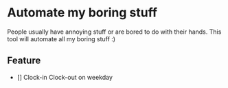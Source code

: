 # Automate my boring stuff
People usually have annoying stuff or are bored to do with their hands. This tool will automate all my boring stuff :)

## Feature
- [] Clock-in Clock-out on weekday